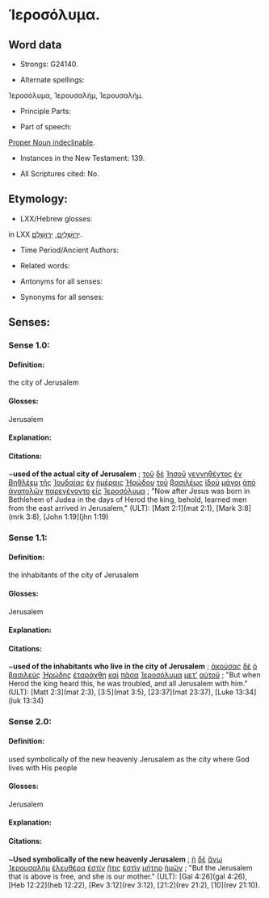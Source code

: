# Ἱεροσόλυμα.

<!-- Status: S3=Needs2ndReview -->
<!-- Lexica used for edits: BDAG, LN, FFM, A-S  -->

## Word data

* Strongs: G24140.


* Alternate spellings:

Ἰεροσόλυμα, Ἰερουσαλήμ, Ἱερουσαλήμ.

* Principle Parts: 


* Part of speech: 

[Proper Noun indeclinable](http://ugg.readthedocs.io/en/latest/proper_noun_indeclinable.html).

* Instances in the New Testament: 139.

* All Scriptures cited: No.

## Etymology: 


* LXX/Hebrew glosses: 

in LXX [יְרוּשָׁלַיִם](//en-uhal/H3389), [יְרוּשָׁלֵם](//en-uhal/H3389).

* Time Period/Ancient Authors: 


* Related words: 

* Antonyms for all senses:

* Synonyms for all senses: 


## Senses:


### Sense  1.0: 

#### Definition: 

the city of Jerusalem

#### Glosses: 

Jerusalem

#### Explanation: 


#### Citations: 

~**used of the actual city of Jerusalem**
; [τοῦ](../G35880/01.md) [δὲ](../G11610/01.md) [Ἰησοῦ](../G24240/01.md) [γεννηθέντος](../G10800/01.md) [ἐν](../G17220/01.md) [Βηθλέεμ](../G09650/01.md) [τῆς](../G35880/01.md) [Ἰουδαίας](../G24490/01.md) [ἐν](../G17220/01.md) [ἡμέραις](../G22500/01.md) [Ἡρῴδου](../G22640/01.md) [τοῦ](../G35880/01.md) [βασιλέως](../G09350/01.md) [ἰδοὺ](../G37080/01.md) [μάγοι](../G30970/01.md) [ἀπὸ](../G05750/01.md) [ἀνατολῶν](../G03950/01.md) [παρεγένοντο](../G38540/01.md) [εἰς](../G15190/01.md) [Ἱεροσόλυμα](../G24140/01.md)
; "Now after Jesus was born in Bethlehem of Judea in the days of Herod the king, behold, learned men from the east arrived in Jerusalem," (ULT): 
[Matt 2:1](mat 2:1), [Mark 3:8](mrk 3:8), [John 1:19](jhn 1:19)


### Sense  1.1: 

#### Definition: 

the inhabitants of the city of Jerusalem

#### Glosses: 

Jerusalem

#### Explanation: 


#### Citations: 


~**used of the inhabitants who live in the city of Jerusalem**
; [ἀκούσας](../G01910/01.md) [δὲ](../G11610/01.md) [ὁ](../G35880/01.md) [βασιλεὺς](../G09350/01.md) [Ἡρῴδης](../G22640/01.md) [ἐταράχθη](../G50150/01.md) [καὶ](../G25320/01.md) [πᾶσα](../G39560/01.md) [Ἱεροσόλυμα](../G24140/01.md) [μετ’](../G33260/01.md) [αὐτοῦ](../G08460/01.md)
; "But when Herod the king heard this, he was troubled, and all Jerusalem with him." (ULT): 
[Matt 2:3](mat 2:3), [3:5](mat 3:5), [23:37](mat 23:37), [Luke 13:34](luk 13:34)
 


### Sense  2.0: 

#### Definition: 

used symbolically of the new heavenly Jerusalem as the city where God lives with His people 

#### Glosses: 

Jerusalem

#### Explanation: 


#### Citations: 

 
~**Used symbolically of the new heavenly Jerusalem**
; [ἡ](../G35880/01.md) [δὲ](../G11610/01.md) [ἄνω](../G05070/01.md) [Ἰερουσαλὴμ](../G24140/01.md) [ἐλευθέρα](../G16580/01.md) [ἐστίν](../G99999/01.md) [ἥτις](../G37480/01.md) [ἐστὶν](../G99999/01.md) [μήτηρ](../G33840/01.md) [ἡμῶν](../G14730/01.md)
; "But the Jerusalem that is above is free, and she is our mother." (ULT): 
[Gal 4:26](gal 4:26), [Heb 12:22](heb 12:22), [Rev 3:12](rev 3:12), [21:2](rev 21:2), [10](rev 21:10).


